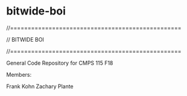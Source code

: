 # bitwide-boi
//=================================================

// BITWIDE BOI

//=================================================

General Code Repository for CMPS 115 F18

Members:

Frank Kohn
Zachary Plante
